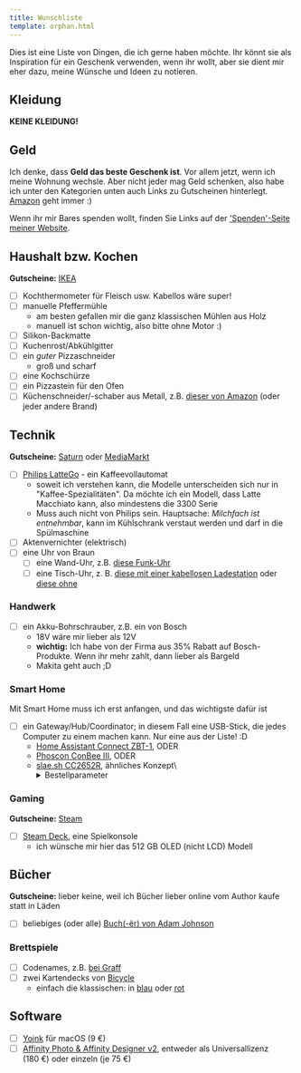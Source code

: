 ```yaml
---
title: Wunschliste
template: orphan.html
---
```


Dies ist eine Liste von Dingen, die ich gerne haben möchte. Ihr könnt sie als Inspiration für ein Geschenk verwenden, wenn ihr wollt, aber sie dient mir eher dazu, meine Wünsche und Ideen zu notieren.

<!-- **Siehe auch:** [mein Amazon-Wunschzettel](https://www.amazon.de/hz/wishlist/ls/THKDXOZALSBS). Er beinhaltet u. a. Produkte aus dieser Liste. **Aber:** überlegt bitte, die Produkte direkt vom Hersteller oder bei kleineren, lokalen Läden zu holen. -->

## Kleidung

**KEINE KLEIDUNG!**

## Geld

Ich denke, dass **Geld das beste Geschenk ist**. Vor allem jetzt, wenn ich meine Wohnung wechsle. Aber nicht jeder mag Geld schenken, also habe ich unter den Kategorien unten auch Links zu Gutscheinen hinterlegt. [Amazon](https://www.amazon.de/dp/B07Q1JNC7R/) geht immer :)

<!-- Da würde ich mich auch über Geschenkkarten von [Saturn](https://www.saturn.de/de/specials/gutscheincard#gutschein), [Amazon](https://www.amazon.de/dp/B07Q1JNC7R/) oder [IKEA](https://www.ikea.com/de/de/customer-service/geschenkkarten-gutscheine-pub4423c690) sehr freuen.

Ein anderes Wunsch auf meiner Liste ist ein [Steam Deck](https://store.steampowered.com/steamdeck), also über [Steam-Geschenkkarten](https://store.steampowered.com/digitalgiftcards/?l=german) würde ich mich ebenfalls freuen :) -->

Wenn ihr mir Bares spenden wollt, finden Sie Links auf der ['Spenden'-Seite meiner Website](@/donate.md).

## Haushalt bzw. Kochen

**Gutscheine:** [IKEA](https://www.ikea.com/de/de/customer-service/geschenkkarten-gutscheine-pub4423c690)

- [ ] Kochthermometer für Fleisch usw. Kabellos wäre super!
- [ ] manuelle Pfeffermühle
  - am besten gefallen mir die ganz klassischen Mühlen aus Holz
  - manuell ist schon wichtig, also bitte ohne Motor :)
- [ ] Silikon-Backmatte
- [ ] Kuchenrost/Abkühlgitter
- [ ] ein _guter_ Pizzaschneider
  - groß und scharf
- [ ] eine Kochschürze
- [ ] ein Pizzastein für den Ofen
- [ ] Küchenschneider/-schaber aus Metall, z.B. [dieser von Amazon](https://amzn.eu/d/5ktkNyN) (oder jeder andere Brand)

## Technik

**Gutscheine:** [Saturn](https://www.saturn.de/de/specials/gutscheincard#gutschein) oder [MediaMarkt](https://www.mediamarkt.de/de/specials/geschenkkarte)

- [ ] [Philips LatteGo](https://www.philips.de/c-m-ho/kaffee/kaffeevollautomaten) - ein Kaffeevollautomat
  - soweit ich verstehen kann, die Modelle unterscheiden sich nur in "Kaffee-Spezialitäten". Da möchte ich ein Modell, dass Latte Macchiato kann, also mindestens die 3300 Serie
  - Muss auch nicht von Philips sein. Hauptsache: _Milchfach ist entnehmbar_, kann im Kühlschrank verstaut werden und darf in die Spülmaschine
- [ ] Aktenvernichter (elektrisch)
- [ ] eine Uhr von Braun
  - [ ] eine Wand-Uhr, z.B. [diese Funk-Uhr](https://amzn.eu/d/65DFHSa)
  - [ ] eine Tisch-Uhr, z. B. [diese mit einer kabellosen Ladestation](https://amzn.eu/d/9SbmZcB) oder [diese ohne](https://amzn.eu/d/d9rZKlQ)

### Handwerk

- [ ] ein Akku-Bohrschrauber, z.B. ein von Bosch
  - 18V wäre mir lieber als 12V
  - **wichtig:** Ich habe von der Firma aus 35% Rabatt auf Bosch-Produkte. Wenn ihr mehr zahlt, dann lieber als Bargeld
  - Makita geht auch ;D

### Smart Home

Mit Smart Home muss ich erst anfangen, und das wichtigste dafür ist

- [ ] ein Gateway/Hub/Coordinator; in diesem Fall eine USB-Stick, die jedes Computer zu einem machen kann. Nur eine aus der Liste! :D
  - [Home Assistant Connect ZBT-1](https://mediarath.de/products/home-assistant-skyconnect-zigbee-thread-matter-usb-stick-fur-home-assistant), ODER
  - [Phoscon ConBee III](https://phoscon.de/de/conbee3), ODER
  - [slae.sh CC2652R](https://slae.sh/products/cc2652/#), ähnliches Konzept\
    <details><summary>Bestellparameter</summary>
    - Antenna: Type 4
    - Firmware: ZigBee coordinator
    - pin headers: No, thanks
    - Extension cable: No, thanks
    - Tip: dürft ihr entscheiden :)
    </details>

### Gaming

**Gutscheine:** [Steam](https://store.steampowered.com/digitalgiftcards/?l=german)

- [ ] [Steam Deck](https://store.steampowered.com/steamdeck), eine Spielkonsole
  - ich wünsche mir hier das 512 GB OLED (nicht LCD) Modell

## Bücher

**Gutscheine:** lieber keine, weil ich Bücher lieber online vom Author kaufe statt in Läden

- [ ] beliebiges (oder alle) [Buch(-̈er) von Adam Johnson](https://adamj.eu/books/)

### Brettspiele

- [ ] Codenames, z.B. [bei Graff](https://www.graff.de/shop/item/4015566033481/codenames)
- [ ] zwei Kartendecks von [Bicycle](https://de.bicyclecards.com/)
  - einfach die klassischen: in [blau](https://de.bicyclecards.com/produkt/bicycle-rider-back-standard-index-807-classic-tuck-blau/) oder [rot](https://de.bicyclecards.com/produkt/bicycle-rider-back-standard-index-807-classic-tuck-rot/)

## Software

- [ ] [Yoink](https://eternalstorms.at/yoink/mac) für macOS (9 €)
- [ ] [Affinity Photo & Affinity Designer v2](https://affinity.serif.com/affinity-pricing/), entweder als Universallizenz (180 €) oder einzeln (je 75 €)
